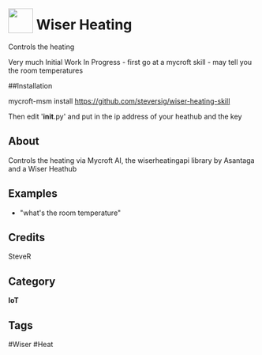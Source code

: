 # <img src="https://raw.githack.com/FortAwesome/Font-Awesome/master/svgs/solid/thermometer-half.svg" card_color="#D81159" width="50" height="50" style="vertical-align:bottom"/> Wiser Heating
Controls the heating

Very much Initial Work In Progress - first go at a mycroft skill -  may tell you the room temperatures

##Installation

mycroft-msm install https://github.com/steversig/wiser-heating-skill

Then edit '__init__.py' and put in the ip address of your heathub and the key

## About
Controls the heating via Mycroft AI, the wiserheatingapi library by Asantaga and a Wiser Heathub

## Examples
* "what's the room temperature"

## Credits
SteveR

## Category
**IoT**

## Tags
#Wiser
#Heat
